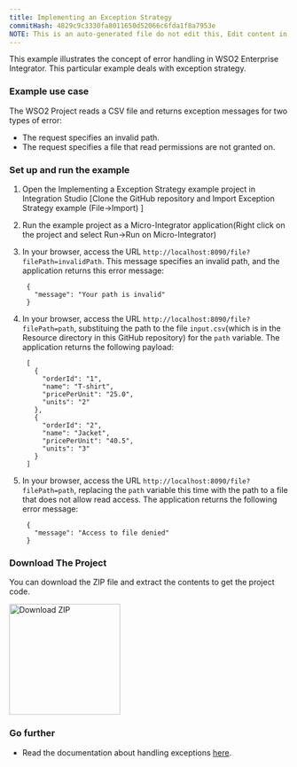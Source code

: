 ```yaml
---
title: Implementing an Exception Strategy
commitHash: 4829c9c3330fa8011650d52066c6fda1f8a7953e
NOTE: This is an auto-generated file do not edit this, Edit content in source repository
---
```


This example illustrates the concept of error handling in WSO2 Enterprise Integrator. This particular example deals with exception strategy.

### Example use case

The WSO2 Project reads a CSV file and returns exception messages for two types of error: 

* The request specifies an invalid path.
* The request specifies a file that read permissions are not granted on.

### Set up and run the example

1. Open the Implementing a Exception Strategy example project in Integration Studio [Clone the GitHub repository and Import Exception Strategy example (File->Import) ] 

2. Run the example project as a Micro-Integrator application(Right click on the project and select Run->Run on Micro-Integrator)

3. In your browser, access the URL `http://localhost:8090/file?filePath=invalidPath`. This message specifies an invalid path, and the application returns this error message:
		
		{
		  "message": "Your path is invalid"
		}

5. In your browser, access the URL `http://localhost:8090/file?filePath=path`, substituing the path to the file `input.csv`(which is in the Resource directory in this GitHub repository) for the `path` variable. The application returns the following payload:

		[
		  {
		    "orderId": "1",
		    "name": "T-shirt",
		    "pricePerUnit": "25.0",
		    "units": "2"
		  },
		  {
		    "orderId": "2",
		    "name": "Jacket",
		    "pricePerUnit": "40.5",
		    "units": "3"
		  }
		]

6. In your browser, access the URL `http://localhost:8090/file?filePath=path`, replacing the `path` variable this time with the path to a file that does not allow read access. The application returns the following error message:
       
		{
		  "message": "Access to file denied"
		}

### Download The Project

You can download the ZIP file and extract the contents to get the project code.

<a href="../../../assets/zip/mule-migration/implementing-a-choice-exception-strategy.zip" download>
    <img src="../../../assets/img/migration-examples/common/download-zip.png" width="200" alt="Download ZIP">
</a>

### Go further
       
* Read the documentation about handling exceptions [here](https://docs.wso2.com/display/EI660/Error+Handling).
   
   
